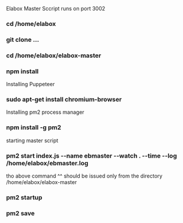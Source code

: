 Elabox Master Sccript
runs on port 3002

### cd /home/elabox
### git clone ...
### cd /home/elabox/elabox-master
### npm install
Installing Puppeteer 
### sudo apt-get install chromium-browser
Installing pm2 process manager
### npm install -g pm2
starting master script
### pm2 start index.js --name ebmaster --watch . --time --log /home/elabox/ebmaster.log
tho above command ^^ should be issued only from the directory /home/elabox/elabox-master
### pm2 startup
### pm2 save

